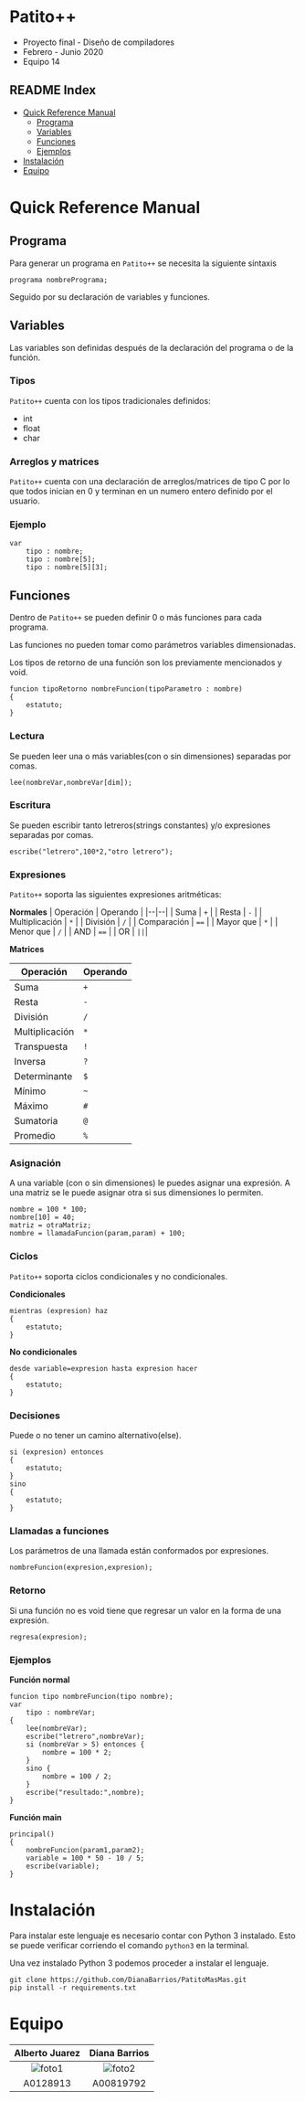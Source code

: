 

# Patito++

 - Proyecto final - Diseño de compiladores
 - Febrero - Junio 2020
 - Equipo 14

## README Index

 - [Quick Reference Manual](#quick-reference-manual)
	 - [Programa](#programa)
	 - [Variables](#variables)
	 - [Funciones](#funciones)
	 - [Ejemplos](#ejemplos)
  - [Instalación](#instalación)
  -  [Equipo](#equipo)

# Quick Reference Manual
## Programa
Para generar un programa en `Patito++` se necesita la siguiente sintaxis

    programa nombrePrograma;


Seguido por su declaración de variables y funciones.

## Variables
Las variables son definidas después de la declaración del programa o de la función.

### Tipos
`Patito++` cuenta con los tipos tradicionales definidos:
* int
* float
* char

### Arreglos y matrices
`Patito++` cuenta con una declaración de arreglos/matrices de tipo C por lo que todos inician en 0 y terminan en un numero entero definido por el usuario.

### Ejemplo

    var
	    tipo : nombre;
	    tipo : nombre[5];
	    tipo : nombre[5][3];

## Funciones
Dentro de `Patito++` se pueden definir 0 o más funciones para cada programa.

Las funciones no pueden tomar como parámetros variables dimensionadas.

Los tipos de retorno de una función son los previamente mencionados y void.

    funcion tipoRetorno nombreFuncion(tipoParametro : nombre)
    {
	    estatuto;
    }

### Lectura
Se pueden leer una o más variables(con o sin dimensiones) separadas por comas.

    lee(nombreVar,nombreVar[dim]);

### Escritura
Se pueden escribir tanto letreros(strings constantes) y/o expresiones separadas por comas.

    escribe("letrero",100*2,"otro letrero");

### Expresiones
`Patito++` soporta las siguientes expresiones aritméticas:

**Normales**
| Operación | Operando |
|--|--|
| Suma | `+` |
| Resta | `-` |
| Multiplicación | `*` |
| División | `/` |
| Comparación | `==` |
| Mayor que | `*` |
| Menor que | `/` |
| AND | `==` |
| OR | `||`|


**Matrices**


| Operación | Operando |
|--|--|
| Suma | `+` |
| Resta | `-` |
| División | `/` |
| Multiplicación | `*` |
| Transpuesta | `!` |
| Inversa | `?` |
| Determinante | `$` |
| Mínimo | `~` |
| Máximo | `#` |
| Sumatoria | `@` |
| Promedio | `%` |

### Asignación
A una variable (con o sin dimensiones)  le puedes asignar una expresión.
A una matriz se le puede asignar otra si sus dimensiones lo permiten.

    nombre = 100 * 100;
    nombre[10] = 40;
    matriz = otraMatriz;
    nombre = llamadaFuncion(param,param) + 100;

### Ciclos
`Patito++` soporta ciclos condicionales y no condicionales.

**Condicionales**


    mientras (expresion) haz
    {
	    estatuto;
    }
**No condicionales**

    desde variable=expresion hasta expresion hacer
    {
	    estatuto;
    }

### Decisiones
Puede o no tener un camino alternativo(else).

    si (expresion) entonces
    {
	    estatuto;
    }
    sino
    {
	    estatuto;
    }

### Llamadas a funciones
Los parámetros de una llamada están conformados por expresiones.

    nombreFuncion(expresion,expresion);

### Retorno
Si una función no es void tiene que regresar un valor en la forma de una expresión.

    regresa(expresion);


### Ejemplos
**Función normal**

    funcion tipo nombreFuncion(tipo nombre);
    var
	    tipo : nombreVar;
	{
		lee(nombreVar);
		escribe("letrero",nombreVar);
		si (nombreVar > 5) entonces {
			nombre = 100 * 2;
		}
		sino {
			nombre = 100 / 2;
		}
		escribe("resultado:",nombre);
	}

**Función main**

    principal()
    {
	    nombreFuncion(param1,param2);
	    variable = 100 * 50 - 10 / 5;
	    escribe(variable);
    }

# Instalación

Para instalar este lenguaje es necesario contar con Python 3 instalado. Esto se puede verificar corriendo el comando `python3` en la terminal.

Una vez instalado Python 3 podemos proceder a instalar el lenguaje.

    git clone https://github.com/DianaBarrios/PatitoMasMas.git
    pip install -r requirements.txt


# Equipo

|  **Alberto Juarez** | **Diana Barrios** |
| :---: |:---:|
|  ![foto1](https://avatars3.githubusercontent.com/u/21068627?v=3&s=200) | ![foto2](https://avatars3.githubusercontent.com/u/21281689?v=3&s=200)  |
|  A0128913 | A00819792 |

